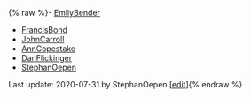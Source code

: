 {% raw %}- [EmilyBender](https://blog.inductorsoftware.com/docsproto/tools/EmilyBender)
- [FrancisBond](https://blog.inductorsoftware.com/docsproto/tools/FrancisBond)
- [JohnCarroll](https://blog.inductorsoftware.com/docsproto/tools/JohnCarroll)
- [AnnCopestake](https://blog.inductorsoftware.com/docsproto/tools/AnnCopestake)
- [DanFlickinger](https://blog.inductorsoftware.com/docsproto/tools/DanFlickinger)
- [StephanOepen](https://blog.inductorsoftware.com/docsproto/tools/StephanOepen)

Last update: 2020-07-31 by StephanOepen [[edit](https://github.com/delph-in/docs/wiki/StandingCommitteeGroup/_edit)]{% endraw %}